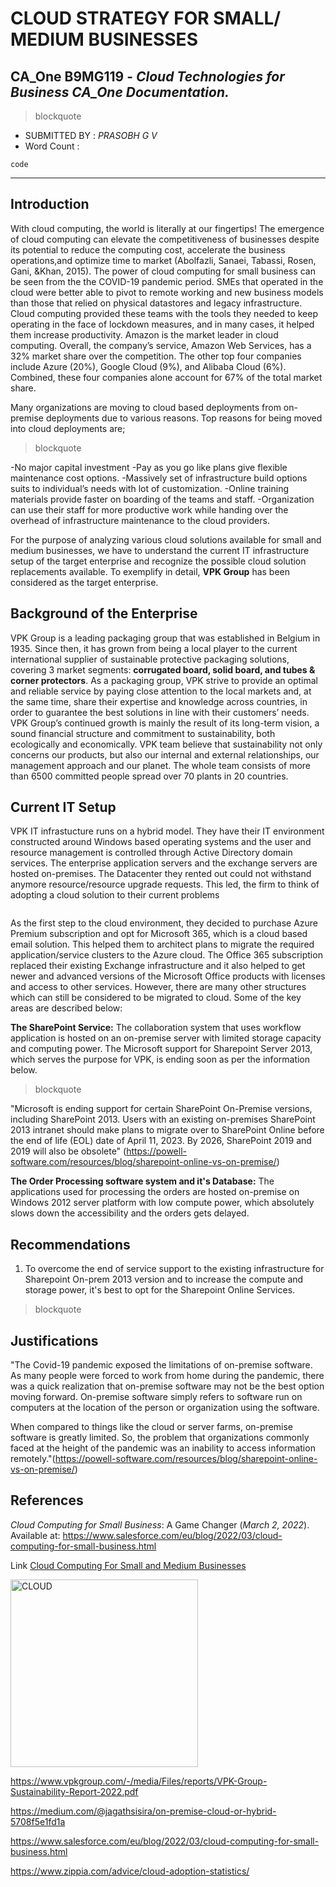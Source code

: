 
# CLOUD STRATEGY FOR SMALL/ MEDIUM BUSINESSES

## **CA_One B9MG119** - *Cloud Technologies for Business CA_One Documentation.*


> blockquote
  
- SUBMITTED BY : *PRASOBH G V*
- Word Count   : 

`code`

-----------------------------------------------


## Introduction

With cloud computing, the world is literally at our fingertips! The emergence of cloud computing can elevate the competitiveness
of businesses despite its potential to reduce the computing cost, accelerate the business operations,and optimize time to market
(Abolfazli, Sanaei, Tabassi, Rosen, Gani, &Khan, 2015). The power of cloud computing for small business can be seen from the the COVID-19 pandemic period. SMEs that operated in the cloud were better able to pivot to remote working and new business models 
than those that relied on physical datastores and legacy infrastructure. Cloud computing provided these teams with the tools they needed to keep operating in the face of lockdown measures, and in many cases, it helped them increase productivity. Amazon is the market leader in cloud computing. Overall, the company’s service, Amazon Web Services, has a 32% market share over the competition. The other top four companies include Azure (20%), Google Cloud (9%), and Alibaba Cloud (6%). Combined, these four companies alone account for 67% of the total market share.

Many organizations are moving to cloud based deployments from on-premise deployments due to various reasons. Top reasons for being moved into cloud deployments are;
> blockquote

-No major capital investment
-Pay as you go like plans give flexible maintenance cost options.
-Massively set of infrastructure build options suits to individual’s needs with lot of customization.
-Online training materials provide faster on boarding of the teams and staff.
-Organization can use their staff for more productive work while handing over the overhead of infrastructure maintenance to the cloud providers.

For the purpose of analyzing various cloud solutions available for small and medium businesses, we have to understand the current IT infrastructure setup of the target enterprise and recognize the possible cloud solution replacements available. To exemplify in detail, **VPK Group** has  been considered as the target enterprise. 

## Background of the Enterprise

VPK Group is a leading packaging group that was established in Belgium in 1935. Since then, it has grown from being a local player to the current international supplier of sustainable protective packaging solutions, covering 3 market segments: **corrugated board, solid board, and tubes & corner protectors**. As a packaging group, VPK strive to provide an optimal and reliable service by paying close attention to the local markets and, at the same time, share their expertise and knowledge across countries, in order to guarantee the best solutions in line with their customers’ needs. VPK Group’s continued growth is mainly the result of its long-term vision, a sound financial structure and commitment to sustainability, both ecologically and economically. VPK team believe that sustainability not only concerns our products, but also our internal and external relationships, our management approach and our planet. The whole team consists of more than 6500 committed people spread over 70 plants in 20 countries.

## Current IT Setup

VPK IT infrastucture runs on a hybrid model. They have their IT environment constructed around Windows based operating systems and the  user and resource management is controlled through Active Directory domain services. The enterprise application servers and the exchange servers are hosted on-premises. The Datacenter they rented out could not withstand anymore resource/resource upgrade requests. This led, the firm to think of adopting a cloud solution to their current problems

<Image>

As the first step to the cloud environment, they decided to purchase Azure Premium subscription and opt for Microsoft 365, which is a  cloud based email solution. This helped them to architect plans to migrate the required application/service clusters to the Azure cloud. The Office 365 subscription replaced their existing Exchange infrastructure and it also helped to get newer and advanced versions of the Microsoft Office products with licenses and access to other services. However, there are many other structures which can still be considered to be migrated to cloud. Some of the key areas are described below:

**The SharePoint Service:** The collaboration system that uses workflow application is hosted on an on-premise server with limited storage capacity and computing power. The Microsoft support for Sharepoint Server 2013, which serves the purpose for VPK,  is ending soon as per the information below.

> blockquote

"Microsoft is ending support for certain SharePoint On-Premise versions, including SharePoint 2013. Users with an existing on-premises SharePoint 2013 intranet should make plans to migrate over to SharePoint Online before the end of life (EOL) date of April 11, 2023. By 2026, SharePoint 2019 and 2019 will also be obsolete" (https://powell-software.com/resources/blog/sharepoint-online-vs-on-premise/)

**The Order Processing software system and it's Database:**
The applications used for processing the orders are hosted on-premise on Windows 2012 server platform with low compute power, which absolutely slows down the accessibility and the orders gets delayed.

## Recommendations 

1. To overcome the end of service support to the existing infrastructure for Sharepoint On-prem 2013 version and to increase the compute and storage power, it's best to opt for the Sharepoint Online Services.

>blockquote



## Justifications

"The Covid-19 pandemic exposed the limitations of on-premise software. As many people were forced to work from home during the pandemic, there was a quick realization that on-premise software may not be the best option moving forward. On-premise software simply refers to software run on computers at the location of the person or organization using the software.

When compared to things like the cloud or server farms, on-premise software is greatly limited. So, the problem that organizations commonly faced at the height of the pandemic was an inability to access information remotely."(https://powell-software.com/resources/blog/sharepoint-online-vs-on-premise/)

## References
*Cloud Computing for Small Business*: A Game Changer (*March 2, 2022*). Available at: https://www.salesforce.com/eu/blog/2022/03/cloud-computing-for-small-business.html

Link [Cloud Computing For Small and Medium Businesses](https://ieeexplore.ieee.org/stamp/stamp.jsp?tp=&arnumber=6470904)

<img width="300" height="300" alt="CLOUD" src="https://www.eginnovations.com/blog/wp-content/uploads/2021/09/Cloud-Computing.jpg">

https://www.vpkgroup.com/-/media/Files/reports/VPK-Group-Sustainability-Report-2022.pdf

https://medium.com/@jagathsisira/on-premise-cloud-or-hybrid-5708f5e1fd1a

https://www.salesforce.com/eu/blog/2022/03/cloud-computing-for-small-business.html

https://www.zippia.com/advice/cloud-adoption-statistics/

